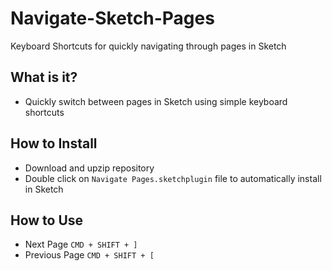 # Navigate-Sketch-Pages
Keyboard Shortcuts for quickly navigating through pages in Sketch

## What is it?
- Quickly switch between pages in Sketch using simple keyboard shortcuts

## How to Install
- Download and upzip repository
- Double click on `Navigate Pages.sketchplugin` file to automatically install in Sketch

## How to Use
- Next Page `CMD + SHIFT + ]`
- Previous Page `CMD + SHIFT + [`
